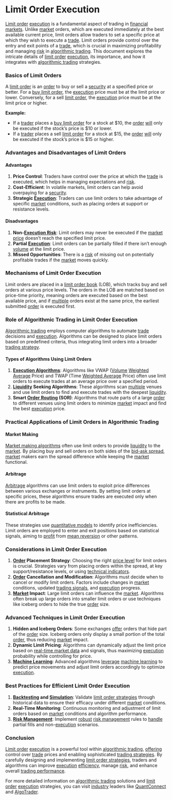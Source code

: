 # Limit Order Execution

[Limit order](../l/limit_order.md) [execution](../e/execution.md) is a fundamental aspect of trading in [financial markets](../f/financial_market.md). Unlike [market](../m/market.md) orders, which are executed immediately at the best available current price, limit orders allow traders to set a specific price at which they wish to execute a [trade](../t/trade.md). Limit orders provide control over the entry and exit points of a [trade](../t/trade.md), which is crucial in maximizing profitability and managing [risk](../r/risk.md) in [algorithmic trading](../a/algorithmic_trading.md). This document explores the intricate details of [limit order](../l/limit_order.md) [execution](../e/execution.md), its importance, and how it integrates with [algorithmic trading](../a/algorithmic_trading.md) strategies.

### Basics of Limit Orders

A [limit order](../l/limit_order.md) is an [order](../o/order.md) to buy or sell a [security](../s/security.md) at a specified price or better. For a [buy limit order](../b/buy_limit_order.md), the [execution](../e/execution.md) price must be at the limit price or lower. Conversely, for a sell [limit order](../l/limit_order.md), the [execution](../e/execution.md) price must be at the limit price or higher. 

**Example:**
- If a [trader](../t/trader.md) places a [buy limit order](../b/buy_limit_order.md) for a stock at $10, the [order](../o/order.md) [will](../w/will.md) only be executed if the stock’s price is $10 or lower.
- If a [trader](../t/trader.md) places a sell [limit order](../l/limit_order.md) for a stock at $15, the [order](../o/order.md) [will](../w/will.md) only be executed if the stock’s price is $15 or higher.

### Advantages and Disadvantages of Limit Orders

#### Advantages
1. **Price Control**: Traders have control over the price at which the [trade](../t/trade.md) is executed, which helps in managing expectations and [risk](../r/risk.md).
2. **Cost-Efficient**: In volatile markets, limit orders can help avoid overpaying for a [security](../s/security.md).
3. **Strategic [Execution](../e/execution.md)**: Traders can use limit orders to take advantage of specific [market](../m/market.md) conditions, such as placing orders at support or resistance levels.

#### Disadvantages
1. **Non-[Execution Risk](../e/execution_risk.md)**: Limit orders may never be executed if the [market price](../m/market_price.md) doesn’t reach the specified limit price.
2. **Partial [Execution](../e/execution.md)**: Limit orders can be partially filled if there isn’t enough [volume](../v/volume.md) at the limit price.
3. **Missed Opportunities**: There is a [risk](../r/risk.md) of missing out on potentially profitable trades if the [market](../m/market.md) moves quickly.

### Mechanisms of Limit Order Execution

Limit orders are placed in a [limit order book](../l/limit_order_book.md) (LOB), which tracks buy and sell orders at various price levels. The orders in the LOB are matched based on price-time priority, meaning orders are executed based on the best available price, and if [multiple](../m/multiple.md) orders exist at the same price, the earliest submitted [order](../o/order.md) is executed first.

### Role of Algorithmic Trading in Limit Order Execution

[Algorithmic trading](../a/algorithmic_trading.md) employs computer algorithms to automate [trade](../t/trade.md) decisions and [execution](../e/execution.md). Algorithms can be designed to place limit orders based on predefined criteria, thus integrating limit orders into a broader [trading strategy](../t/trading_strategy.md).

#### Types of Algorithms Using Limit Orders
1. **[Execution Algorithms](../e/execution_algorithms.md)**: Algorithms like VWAP ([Volume](../v/volume.md) [Weighted Average](../w/weighted_average.md) Price) and TWAP (Time [Weighted Average](../w/weighted_average.md) Price) often use limit orders to execute trades at an average price over a specified period.
2. **[Liquidity](../l/liquidity.md) Seeking Algorithms**: These algorithms scan [multiple](../m/multiple.md) venues and use limit orders to find and execute trades with the deepest [liquidity](../l/liquidity.md).
3. **Smart [Order Routing](../o/order_routing.md) (SOR)**: Algorithms that route parts of a large [order](../o/order.md) to different venues using limit orders to minimize [market](../m/market.md) impact and find the best [execution](../e/execution.md) price.

### Practical Applications of Limit Orders in Algorithmic Trading

#### Market Making
[Market making algorithms](../m/market_making_algorithms.md) often use limit orders to provide [liquidity](../l/liquidity.md) to the [market](../m/market.md). By placing buy and sell orders on both sides of the [bid-ask spread](../b/bid-ask_spread.md), [market](../m/market.md) makers earn the spread difference while keeping the [market](../m/market.md) functional.

#### Arbitrage
[Arbitrage](../a/arbitrage.md) algorithms can use limit orders to exploit price differences between various exchanges or instruments. By setting limit orders at specific prices, these algorithms ensure trades are executed only when there are profits to be made.

#### Statistical Arbitrage
These strategies use [quantitative models](../q/quantitative_models.md) to identify price inefficiencies. Limit orders are employed to enter and exit positions based on statistical signals, aiming to [profit](../p/profit.md) from [mean reversion](../m/mean_reversion.md) or other patterns.

### Considerations in Limit Order Execution

1. **[Order](../o/order.md) Placement Strategy**: Choosing the right [price level](../p/price_level.md) for limit orders is crucial. Strategies vary from placing orders within the spread, at key support/resistance levels, or using [technical indicators](../t/technical_indicators.md).
2. **[Order](../o/order.md) Cancellation and Modification**: Algorithms must decide when to cancel or modify limit orders. Factors include changes in [market](../m/market.md) conditions, updated [trading signals](../t/trading_signals.md), and [execution](../e/execution.md) progress.
3. **[Market](../m/market.md) Impact**: Large limit orders can influence the [market](../m/market.md). Algorithms often break up large orders into smaller limit orders or use techniques like iceberg orders to hide the true [order](../o/order.md) size.

### Advanced Techniques in Limit Order Execution

1. **Hidden and Iceberg Orders**: Some exchanges [offer](../o/offer.md) orders that hide part of the [order](../o/order.md) size. Iceberg orders only display a small portion of the total [order](../o/order.md), thus reducing [market](../m/market.md) impact.
2. **Dynamic Limit Pricing**: Algorithms can dynamically adjust the limit price based on [real-time market data](../r/real-time_market_data.md) and signals, thus maximizing [execution](../e/execution.md) probability while controlling for price.
3. **[Machine Learning](../m/machine_learning.md)**: Advanced algorithms [leverage](../l/leverage.md) [machine learning](../m/machine_learning.md) to predict price movements and adjust limit orders accordingly to optimize [execution](../e/execution.md).

### Best Practices for Efficient Limit Order Execution

1. **[Backtesting](../b/backtesting.md) and [Simulation](../s/simulation_in_trading.md)**: Validate [limit order strategies](../l/limit_order_strategies.md) through historical data to ensure their efficacy under different [market](../m/market.md) conditions.
2. **Real-Time Monitoring**: Continuous monitoring and adjustment of limit orders based on [market](../m/market.md) conditions and algorithm performance.
3. **[Risk Management](../r/risk_management.md)**: Implement [robust](../r/robust.md) [risk management](../r/risk_management.md) rules to [handle](../h/handle.md) partial fills and non-[execution](../e/execution.md) scenarios.

### Conclusion

[Limit order](../l/limit_order.md) [execution](../e/execution.md) is a powerful tool within [algorithmic trading](../a/algorithmic_trading.md), [offering](../o/offering.md) control over [trade](../t/trade.md) prices and enabling sophisticated [trading strategies](../t/trading_strategies.md). By carefully designing and implementing [limit order strategies](../l/limit_order_strategies.md), traders and algorithms can improve [execution](../e/execution.md) [efficiency](../e/efficiency.md), manage [risk](../r/risk.md), and enhance overall [trading performance](../t/trading_performance.md).

For more detailed information on [algorithmic trading](../a/algorithmic_trading.md) solutions and [limit order](../l/limit_order.md) [execution](../e/execution.md) strategies, you can visit [industry](../i/industry.md) leaders like [QuantConnect](https://www.quantconnect.com) and [AlgoTrader](https://www.algotrader.com).
